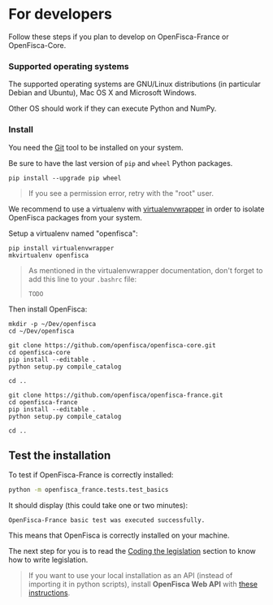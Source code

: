 # For developers


Follow these steps if you plan to develop on OpenFisca-France or OpenFisca-Core.

### Supported operating systems

The supported operating systems are GNU/Linux distributions (in particular Debian and Ubuntu), Mac OS X and Microsoft Windows.

Other OS should work if they can execute Python and NumPy.

### Install

You need the [Git](http://www.git-scm.com/) tool to be installed on your system.

Be sure to have the last version of `pip` and `wheel` Python packages.

```
pip install --upgrade pip wheel
```

> If you see a permission error, retry with the "root" user.

We recommend to use a virtualenv with [virtualenvwrapper](https://virtualenvwrapper.readthedocs.io/en/latest/) in order to isolate OpenFisca packages from your system.

Setup a virtualenv named "openfisca":

```
pip install virtualenvwrapper
mkvirtualenv openfisca
```

> As mentioned in the virtualenvwrapper documentation, don't forget to add this line to your `.bashrc` file:
>
>     TODO

Then install OpenFisca:

```
mkdir -p ~/Dev/openfisca
cd ~/Dev/openfisca

git clone https://github.com/openfisca/openfisca-core.git
cd openfisca-core
pip install --editable .
python setup.py compile_catalog

cd ..

git clone https://github.com/openfisca/openfisca-france.git
cd openfisca-france
pip install --editable .
python setup.py compile_catalog

cd ..
```

## Test the installation

To test if OpenFisca-France is correctly installed:

```bash
python -m openfisca_france.tests.test_basics
```

It should display (this could take one or two minutes):

```
OpenFisca-France basic test was executed successfully.
```

This means that OpenFisca is correctly installed on your machine.

The next step for you is to read the [Coding the legislation](../coding-the-legislation/index.html) section to know how to write legislation.

> If you want to use your local installation as an API (instead of importing it in python scripts), install **OpenFisca Web API** with [these instructions](https://github.com/openfisca/openfisca-web-api#install).

